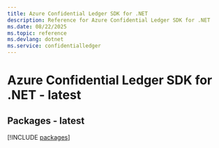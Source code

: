 ```yaml
---
title: Azure Confidential Ledger SDK for .NET
description: Reference for Azure Confidential Ledger SDK for .NET
ms.date: 08/22/2025
ms.topic: reference
ms.devlang: dotnet
ms.service: confidentialledger
---
```

# Azure Confidential Ledger SDK for .NET - latest
## Packages - latest
[!INCLUDE [packages](confidential-ledger-index.md)]